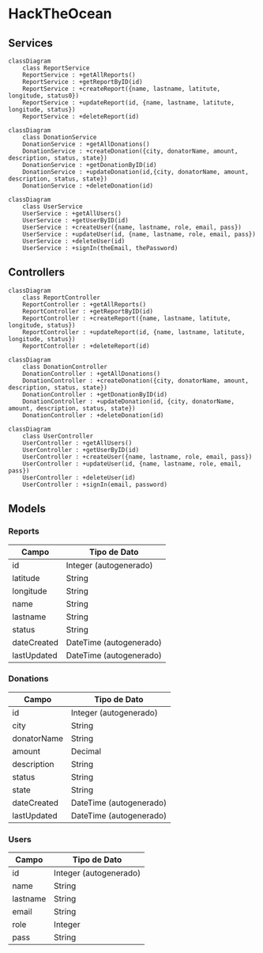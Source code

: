 # HackTheOcean

## Services
```mermaid
classDiagram
    class ReportService
    ReportService : +getAllReports()
    ReportService : +getReportByID(id)
    ReportService : +createReport({name, lastname, latitute, longitude, status0})
    ReportService : +updateReport(id, {name, lastname, latitute, longitude, status})
    ReportService : +deleteReport(id)
```

```mermaid
classDiagram
    class DonationService
    DonationService : +getAllDonations()
    DonationService : +createDonation({city, donatorName, amount, description, status, state})
    DonationService : +getDonationByID(id)
    DonationService : +updateDonation(id,{city, donatorName, amount, description, status, state})
    DonationService : +deleteDonation(id)
```

```mermaid        
classDiagram
    class UserService
    UserService : +getAllUsers()
    UserService : +getUserByID(id)
    UserService : +createUser({name, lastname, role, email, pass})
    UserService : +updateUser(id, {name, lastname, role, email, pass})
    UserService : +deleteUser(id)
    UserService : +signIn(theEmail, thePassword)
```

## Controllers
```mermaid
classDiagram
    class ReportController
    ReportController : +getAllReports()
    ReportController : +getReportByID(id)
    ReportController : +createReport({name, lastname, latitute, longitude, status})
    ReportController : +updateReport(id, {name, lastname, latitute, longitude, status})
    ReportController : +deleteReport(id)
```

```mermaid
classDiagram
    class DonationController
    DonationController : +getAllDonations()
    DonationController : +createDonation({city, donatorName, amount, description, status, state})
    DonationController : +getDonationByID(id)
    DonationController : +updateDonation(id, {city, donatorName, amount, description, status, state})
    DonationController : +deleteDonation(id)
```

```mermaid        
classDiagram
    class UserController
    UserController : +getAllUsers()
    UserController : +getUserByID(id)
    UserController : +createUser({name, lastname, role, email, pass})
    UserController : +updateUser(id, {name, lastname, role, email, pass})
    UserController : +deleteUser(id)
    UserController : +signIn(email, password)
```

## Models
### Reports
| Campo | Tipo de Dato |
|---|---|
| id | Integer (autogenerado) |
| latitude | String |
| longitude | String |
| name | String |
| lastname | String |
| status | String |
| dateCreated | DateTime (autogenerado) |
| lastUpdated | DateTime (autogenerado) |

### Donations
| Campo | Tipo de Dato |
|---|---|
| id | Integer (autogenerado) |
| city | String |
| donatorName | String |
| amount | Decimal |
| description | String |
| status | String |
| state | String |
| dateCreated | DateTime (autogenerado) |
| lastUpdated | DateTime (autogenerado) |

### Users
| Campo | Tipo de Dato |
|---|---|
| id | Integer (autogenerado) |
| name | String |
| lastname | String |
| email | String |
| role | Integer |
| pass | String |
